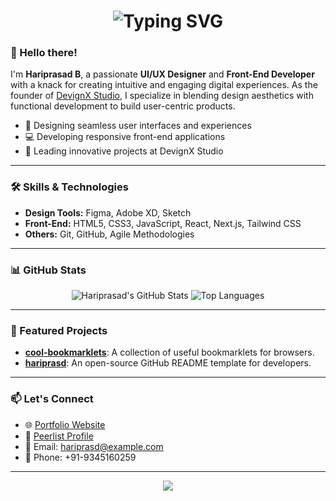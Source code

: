 <!-- Header Section -->
<h1 align="center">
  <img src="https://readme-typing-svg.herokuapp.com?font=Fira+Code&weight=600&size=25&pause=1000&color=00FFFF&center=true&vCenter=true&width=700&lines=Welcome+to+Hariprasad's+GitHub!;UI/UX+Designer+%7C+Front-End+Developer;Founder+of+DevignX+Studio+🚀" alt="Typing SVG" />
</h1>


<!-- Introduction -->
### 👋 Hello there!

I'm **Hariprasad B**, a passionate **UI/UX Designer** and **Front-End Developer** with a knack for creating intuitive and engaging digital experiences. As the founder of [DevignX Studio](https://hariprasd.me), I specialize in blending design aesthetics with functional development to build user-centric products.

- 🎨 Designing seamless user interfaces and experiences
- 💻 Developing responsive front-end applications
- 🚀 Leading innovative projects at DevignX Studio

---

<!-- Skills Section -->
### 🛠️ Skills & Technologies

- **Design Tools:** Figma, Adobe XD, Sketch
- **Front-End:** HTML5, CSS3, JavaScript, React, Next.js, Tailwind CSS
- **Others:** Git, GitHub, Agile Methodologies

---

<!-- GitHub Stats -->
### 📊 GitHub Stats

<p align="center">
  <img src="https://github-readme-stats.vercel.app/api?username=hariprasd&show_icons=true&theme=radical" alt="Hariprasad's GitHub Stats" />
  <img src="https://github-readme-stats.vercel.app/api/top-langs/?username=hariprasd&layout=compact&theme=radical" alt="Top Languages" />
</p>

---

<!-- Projects Section -->
### 🚀 Featured Projects

- [**cool-bookmarklets**](https://github.com/hariprasd/cool-bookmarklets): A collection of useful bookmarklets for browsers.
- [**hariprasd**](https://github.com/hariprasd/hariprasd): An open-source GitHub README template for developers.

---

<!-- Connect Section -->
### 📫 Let's Connect

- 🌐 [Portfolio Website](https://hariprasd.me)
- 💼 [Peerlist Profile](https://peerlist.io/hariprasd)
- 📧 Email: hariprasd@example.com
- 📱 Phone: +91-9345160259

---

<!-- Footer -->
<p align="center">
  <img src="https://capsule-render.vercel.app/api?type=soft&color=0:0f0c29,100:302b63&height=100&section=footer" />
</p>
